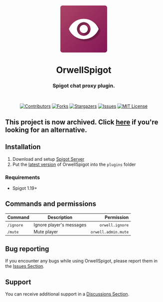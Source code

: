 <p align="center">
    <img align="center" src="./assets/icon.svg" height="150px">
</p>

<h1 align="center">OrwellSpigot</h1>
<h3 align="center">Spigot chat proxy plugin.</h3>
<br>

<div align="center">

[![Contributors][contributors-shield]][contributors-url]
[![Forks][forks-shield]][forks-url]
[![Stargazers][stars-shield]][stars-url]
[![Issues][issues-shield]][issues-url]
[![MIT License][license-shield]][license-url]

</div>

## This project is now archived. Click [here](https://github.com/Oharass/FreedomChat) if you're looking for an alternative.

## Installation
1. Download and setup [Spigot Server](https://www.spigotmc.org)
2. Put the [latest version][releases-url] of OrwellSpigot into the `plugins` folder

### Requirements
- Spigot 1.19+

## Commands and permissions
| Command   | Description              |          Permission |
| --------- | ------------------------ | ------------------: |
| `/ignore` | Ignore player's messages |     `orwell.ignore` |
| `/mute`   | Mute player              | `orwell.admin.mute` |

## Bug reporting
If you encounter any bugs while using OrwellSpigot, please report them in the [Issues Section][issues-url].

## Support
You can receive additional support in a [Discussions Section][discussions-url].

[contributors-shield]: https://img.shields.io/github/contributors/chocoearly44/OrwellSpigot.svg?style=for-the-badge
[forks-shield]: https://img.shields.io/github/forks/chocoearly44/OrwellSpigot.svg?style=for-the-badge
[stars-shield]: https://img.shields.io/github/stars/chocoearly44/OrwellSpigot.svg?style=for-the-badge
[issues-shield]: https://img.shields.io/github/issues/chocoearly44/OrwellSpigot.svg?style=for-the-badge
[license-shield]: https://img.shields.io/github/license/chocoearly44/OrwellSpigot.svg?style=for-the-badge

[contributors-url]: https://github.com/chocoearly44/OrwellSpigot/graphs/contributors
[forks-url]: https://github.com/chocoearly44/OrwellSpigot/network/members
[stars-url]: https://github.com/chocoearly44/OrwellSpigot/stargazers
[issues-url]: https://github.com/chocoearly44/OrwellSpigot/issues
[license-url]: https://github.com/chocoearly44/OrwellSpigot/blob/master/LICENSE
[wiki-url]: https://github.com/chocoearly44/OrwellSpigot/wiki
[releases-url]: https://github.com/chocoearly44/OrwellSpigot/releases
[discussions-url]: https://github.com/chocoearly44/OrwellSpigot/discussions
